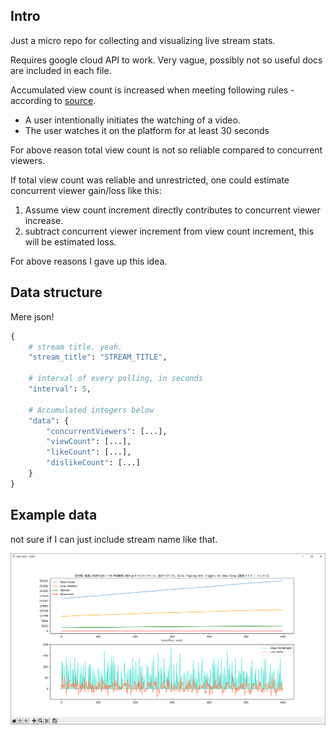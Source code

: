 ## Intro

Just a micro repo for collecting and visualizing live stream stats.

Requires google cloud API to work. Very vague, possibly not so useful docs are included in each file.

Accumulated view count is increased when meeting following rules - according to [source](https://www.tubics.com/blog/what-counts-as-a-view-on-youtube/).

- A user intentionally initiates the watching of a video.
- The user watches it on the platform for at least 30 seconds

For above reason total view count is not so reliable compared to concurrent viewers. 

If total view count was reliable and unrestricted, one could estimate concurrent viewer gain/loss like this:

1. Assume view count increment directly contributes to concurrent viewer increase.
2. subtract concurrent viewer increment from view count increment, this will be estimated loss. 

For above reasons I gave up this idea.

## Data structure

Mere json!

```python
{
    # stream title. yeah.
    "stream_title": "STREAM_TITLE",

    # interval of every polling, in seconds
    "interval": 5,
    
    # Accumulated integers below
    "data": {
        "concurrentViewers": [...],
        "viewCount": [...],
        "likeCount": [...],
        "dislikeCount": [...]
    }
}
```


## Example data

not sure if I can just include stream name like that.

![](demo.png)
